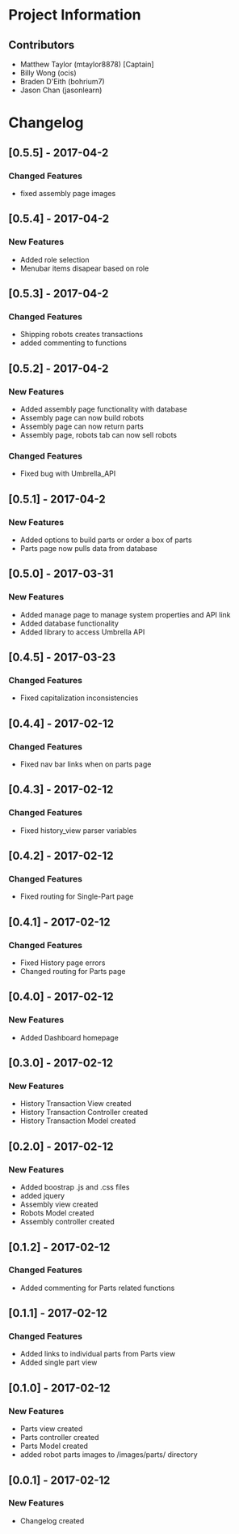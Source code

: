 # Project Information
## Contributors
- Matthew Taylor (mtaylor8878) [Captain]
- Billy Wong     (ocis)
- Braden D'Eith  (bohrium7)
- Jason Chan     (jasonlearn)

# Changelog

## [0.5.5] - 2017-04-2
### Changed Features
- fixed assembly page images

## [0.5.4] - 2017-04-2
### New Features
- Added role selection
- Menubar items disapear based on role

## [0.5.3] - 2017-04-2
### Changed Features
- Shipping robots creates transactions
- added commenting to functions

## [0.5.2] - 2017-04-2
### New Features
- Added assembly page functionality with database
- Assembly page can now build robots
- Assembly page can now return parts
- Assembly page, robots tab can now sell robots
### Changed Features
- Fixed bug with Umbrella_API

## [0.5.1] - 2017-04-2
### New Features
- Added options to build parts or order a box of parts
- Parts page now pulls data from database

## [0.5.0] - 2017-03-31
### New Features
- Added manage page to manage system properties and API link
- Added database functionality
- Added library to access Umbrella API

## [0.4.5] - 2017-03-23
### Changed Features
- Fixed capitalization inconsistencies

## [0.4.4] - 2017-02-12
### Changed Features
- Fixed nav bar links when on parts page

## [0.4.3] - 2017-02-12
### Changed Features
- Fixed history_view parser variables

## [0.4.2] - 2017-02-12
### Changed Features
- Fixed routing for Single-Part page

## [0.4.1] - 2017-02-12
### Changed Features
- Fixed History page errors
- Changed routing for Parts page

## [0.4.0] - 2017-02-12
### New Features
- Added Dashboard homepage

## [0.3.0] - 2017-02-12
### New Features
- History Transaction View created
- History Transaction Controller created
- History Transaction Model created

## [0.2.0] - 2017-02-12
### New Features
- Added boostrap .js and .css files
- added jquery
- Assembly view created
- Robots Model created
- Assembly controller created

## [0.1.2] - 2017-02-12
### Changed Features
- Added commenting for Parts related functions

## [0.1.1] - 2017-02-12
### Changed Features
- Added links to individual parts from Parts view
- Added single part view

## [0.1.0] - 2017-02-12
### New Features
- Parts view created
- Parts controller created
- Parts Model created
- added robot parts images to /images/parts/ directory

## [0.0.1] - 2017-02-12
### New Features
- Changelog created
